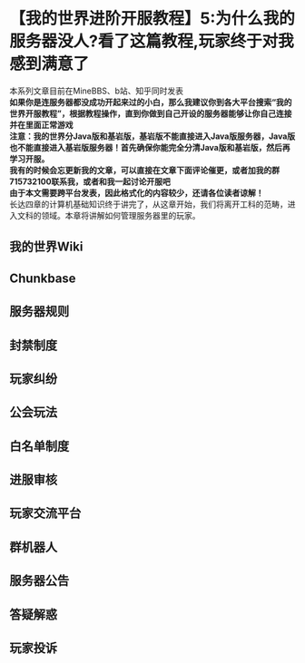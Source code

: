 # 【我的世界进阶开服教程】5:为什么我的服务器没人?看了这篇教程,玩家终于对我感到满意了
本系列文章目前在MineBBS、b站、知乎同时发表  
**如果你是连服务器都没成功开起来过的小白，那么我建议你到各大平台搜索“我的世界开服教程”，根据教程操作，直到你做到自己开设的服务器能够让你自己连接并在里面正常游戏  
注意：我的世界分Java版和基岩版，基岩版不能直接进入Java版服务器，Java版也不能直接进入基岩版服务器！首先确保你能完全分清Java版和基岩版，然后再学习开服。​**  
**我有的时候会忘更新我的文章，可以直接在文章下面评论催更，或者加我的群715732100联系我，或者和我一起讨论开服吧**  
**由于本文需要跨平台发表，因此格式化的内容较少，还请各位读者谅解！**  
长达四章的计算机基础知识终于讲完了，从这章开始，我们将离开工科的范畴，进入文科的领域。本章将讲解如何管理服务器里的玩家。  
## 我的世界Wiki
## Chunkbase
## 服务器规则
## 封禁制度
## 玩家纠纷
## 公会玩法
## 白名单制度
## 进服审核
## 玩家交流平台
## 群机器人
## 服务器公告
## 答疑解惑
## 玩家投诉
